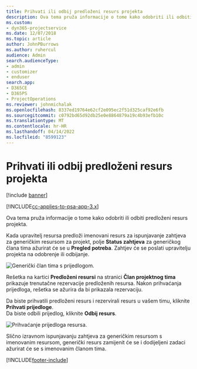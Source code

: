```yaml
---
title: Prihvati ili odbij predloženi resurs projekta
description: Ova tema pruža informacije o tome kako odobriti ili odbiti predloženi resurs projekta.
ms.custom:
- dyn365-projectservice
ms.date: 12/07/2018
ms.topic: article
author: JohnPBurrows
ms.author: ruhercul
audience: Admin
search.audienceType:
- admin
- customizer
- enduser
search.app:
- D365CE
- D365PS
- ProjectOperations
ms.reviewer: johnmichalak
ms.openlocfilehash: 8337ed19764e62cf2e095ec2f51d325caf92e6fb
ms.sourcegitcommit: c0792bd65d92db25e0e8864879a19c4b93efb10c
ms.translationtype: MT
ms.contentlocale: hr-HR
ms.lasthandoff: 04/14/2022
ms.locfileid: "8599123"
---
```

# <a name="accept-or-reject-a-proposed-project-resource"></a>Prihvati ili odbij predloženi resurs projekta

[!include [banner](../includes/psa-now-project-operations.md)]

[!INCLUDE[cc-applies-to-psa-app-3.x](../includes/cc-applies-to-psa-app-3x.md)]

Ova tema pruža informacije o tome kako odobriti ili odbiti predloženi resurs projekta.

Kada upravitelj resursa predloži imenovani resurs za ispunjavanje zahtjeva za generičkim resursom za projekt, polje **Status zahtjeva** za generičkog člana tima ažurirat će se u **Pregled potreba**. Zahtjev će se poslati upravitelju projekta na odobrenje ili odbijanje.

![Generički član tima s prijedlogom.](media/RM-how-to-19.png)

Rešetka na kartici **Predloženi resursi** na stranici **Član projektnog tima** prikazuje trenutačne rezervacije predloženih resursa. Nakon prihvaćanja prijedloga, rešetka se ažurira da bi prikazala rezervaciju. 

Da biste prihvatili predloženi resurs i rezervirali resurs u vašem timu, kliknite **Prihvati prijedloge**.  
Da biste odbili prijedlog, kliknite **Odbij resurs**.

![Prihvaćanje prijedloga resursa.](media/RM-how-to-20.png) 

Slično izravnom ispunjavanju zahtjeva za generičkim resursom s imenovanim resursom, generički resurs zamijenit će se i dodijeljeni zadaci ažurirat će se s imenovanim članom tima.


[!INCLUDE[footer-include](../includes/footer-banner.md)]
